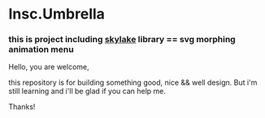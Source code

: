 # Insc.Umbrella

### this is project including [skylake](https://github.com/ariiiman/skylake) library == **svg morphing animation menu**

Hello, you are welcome,

this repository is for building something good, nice && well design. But i'm still learning and i'll be glad if you can help me.

Thanks!
